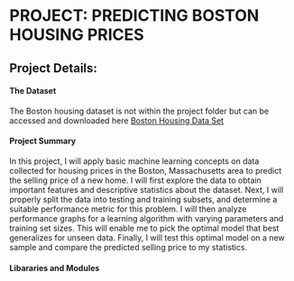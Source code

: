 # PROJECT: PREDICTING BOSTON HOUSING PRICES

## Project Details: 

#### The Dataset 
The Boston housing dataset is not within the project folder but can be accessed and downloaded here [Boston Housing Data Set](https://archive.ics.uci.edu/ml/datasets/Housing)
#### Project Summary 
In this project, I will apply basic machine learning concepts on data collected for housing prices in the Boston, Massachusetts area to predict the selling price of a new home. I will first explore the data to obtain important features and descriptive statistics about the dataset. Next, I will properly split the data into testing and training subsets, and determine a suitable performance metric for this problem. I will then analyze performance graphs for a learning algorithm with varying parameters and training set sizes. This will enable me to pick the optimal model that best generalizes for unseen data. Finally, I will test this optimal model on a new sample and compare the predicted selling price to my statistics.

#### Libararies and Modules 
